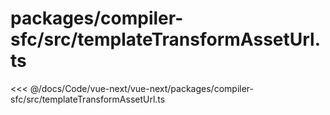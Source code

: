 # packages/compiler-sfc/src/templateTransformAssetUrl.ts

<<< @/docs/Code/vue-next/vue-next/packages/compiler-sfc/src/templateTransformAssetUrl.ts

